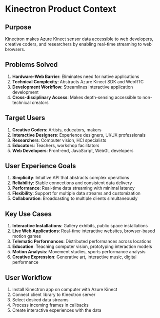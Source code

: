 # Kinectron Product Context

## Purpose

Kinectron makes Azure Kinect sensor data accessible to web developers, creative coders, and researchers by enabling real-time streaming to web browsers.

## Problems Solved

1. **Hardware-Web Barrier**: Eliminates need for native applications
2. **Technical Complexity**: Abstracts Azure Kinect SDK and WebRTC
3. **Development Workflow**: Streamlines interactive application development
4. **Cross-disciplinary Access**: Makes depth-sensing accessible to non-technical creators

## Target Users

1. **Creative Coders**: Artists, educators, makers
2. **Interactive Designers**: Experience designers, UI/UX professionals
3. **Researchers**: Computer vision, HCI specialists
4. **Educators**: Teachers, workshop facilitators
5. **Web Developers**: Front-end, JavaScript, WebGL developers

## User Experience Goals

1. **Simplicity**: Intuitive API that abstracts complex operations
2. **Reliability**: Stable connections and consistent data delivery
3. **Performance**: Real-time data streaming with minimal latency
4. **Flexibility**: Support for multiple data streams and customization
5. **Collaboration**: Broadcasting to multiple clients simultaneously

## Key Use Cases

1. **Interactive Installations**: Gallery exhibits, public space installations
2. **Live Web Applications**: Real-time interactive websites, browser-based motion games
3. **Telematic Performances**: Distributed performances across locations
4. **Education**: Teaching computer vision, prototyping interaction models
5. **Motion Analysis**: Movement studies, sports performance analysis
6. **Creative Expression**: Generative art, interactive music, digital performance

## User Workflow

1. Install Kinectron app on computer with Azure Kinect
2. Connect client library to Kinectron server
3. Select desired data streams
4. Process incoming frames in callbacks
5. Create interactive experiences with the data
